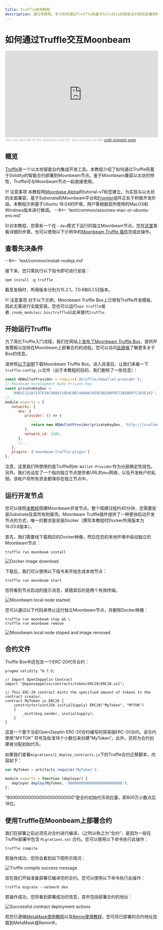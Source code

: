 ```yaml
---
title: Truffle使用教程
description: 通过本教程，学习如何通过Truffle将基于Solidity的智能合约轻松部署到Moonbeam。
---
```


# 如何通过Truffle交互Moonbeam

<style>.embed-container { position: relative; padding-bottom: 56.25%; height: 0; overflow: hidden; max-width: 100%; } .embed-container iframe, .embed-container object, .embed-container embed { position: absolute; top: 0; left: 0; width: 100%; height: 100%; }</style><div class='embed-container'><iframe src='https://www.youtube.com/embed//RD5MefSPNeo' frameborder='0' allowfullscreen></iframe></div>
<style>.caption { font-family: Open Sans, sans-serif; font-size: 0.9em; color: rgba(170, 170, 170, 1); font-style: italic; letter-spacing: 0px; position: relative;}</style><div class='caption'>You can find all of the relevant code for this tutorial on the <a href="{{ config.site_url }}resources/code/">code snippets page</a></div>

## 概览

[Truffle](https://www.trufflesuite.com/)是一个以太坊智能合约集成开发工具。本教程介绍了如何通过Truffle将基于Solidity的智能合约部署到Moonbeam节点。鉴于Moonbeam兼容以太坊的特性，Truffle可与Moonbeam节点一起直接使用。

!!! 注意事项
    本教程用[Moonbase Alpha](https://github.com/PureStake/moonbeam/releases/tag/v0.3.0)的tutorial-v7标签建立。为实现与以太坊的全面兼容，基于Substrate的Moonbeam平台和[Frontier](https://github.com/paritytech/frontier)组件正处于积极开发阶段。本教程示例基于Ubuntu 18.04的环境，用户需根据其所使用的MacOS和Windows版本进行微调。
    --8<-- 'text/common/assumes-mac-or-ubuntu-env.md'

针对本教程，您需有一个在`--dev`模式下运行的独立Moonbeam节点。您在[这里](/getting-started/local-node/setting-up-a-node/)查看详细的步骤，也可以使用以下示例中的[Moonbeam Truffle 插件](/integrations/trufflebox/#the-moonbeam-truffle-plugin)完成此操作。

## 查看先决条件

--8<-- 'text/common/install-nodejs.md'


接下来，您只需执行以下指令即可进行安装：

```
npm install -g truffle
```

截至发稿时，所用版本分别为15.2.1，7.0.8和5.1.52版本。

!!! 注意事项
    对于以下示例，Moonbeam Truffle Box上已带有Truffle开发模板，因此无需进行全面安装。您也可以运行`npx truffle`或者`./node_modules/.bin/truffle`以此来替代`truffle`.

## 开始运行Truffle

为了简化Truffle入门流程，我们在网站上[发布了Moonbeam Truffle Box](https://moonbeam.network/announcements/moonbeam-truffle-box-available-solidity-developers/)，提供开发模板以加快在Moonbeam上部署合约的进程。您可以访问[此链接](/integrations/trufflebox/)了解更多关于Box的信息。

请参照[以下说明](/integrations/trufflebox/#downloading-and-setting-up-the-truffle-box)下载Moonbeam Truffle Box。进入目录后，让我们来看一下`truffle-config.js`文件（出于本教程的目的，我们删除了一些信息）：

```js
const HDWalletProvider = require('@truffle/hdwallet-provider');
// Moonbeam Development Node Private Key
const privateKeyDev =
   '99B3C12287537E38C90A9219D4CB074A89A16E9CDB20BF85728EBD97C343E342';
//...
module.exports = {
   networks: {
      dev: {
         provider: () => {
            ...
            return new HDWalletProvider(privateKeyDev, 'http://localhost:9933/')
         },
         network_id: 1281,
      },
      //...
   },
   plugins: ['moonbeam-truffle-plugin']
};
```

注意，这里我们所使用的是Truffle的`HD-Wallet-Provider`作为分层确定性钱包。另外，我们也设定了一个指向独立节点提供者URL的`dev`网络，以及开发帐户的私钥，该帐户将所有资金都保存在独立节点中。

## 运行开发节点

您可以按照[本教程](/getting-started/local-node/setting-up-a-node/)搭建Moonbeam开发节点。整个搭建过程约40分钟，您需要安装Substrate及其所有附属项。Moonbeam Truffle插件提供了一种更快启动开发节点的方式，唯一的要求是安装Docker（撰写本教程时Docker所用版本为19.03.6版本）。

首先，我们需要线下载相应的Docker映像，然后在您的本地环境中驱动独立的Moonbeam节点：

```
truffle run moonbeam install
```

![Docker image download](/images/truffle/using-truffle-1.png)

下载后，我们可以使用以下指令来开始生成本地节点：

```
truffle run moonbeam start
```

您将看到节点启动的提示消息，紧随其后的是两个有效终端。

![Moonbeam local node started](/images/truffle/using-truffle-2.png)

您可以通过以下代码来停止运行独立Moonbeam节点，并删除Docker映像：

```
truffle run moonbeam stop && \
truffle run moonbeam remove
```

![Moonbeam local node stoped and image removed](/images/truffle/using-truffle-3.png)

## 合约文件

Truffle Box中还包含一个ERC-20代币合约：

```solidity
pragma solidity ^0.7.5;

// Import OpenZeppelin Contract
import "@openzeppelin/contracts/token/ERC20/ERC20.sol";

// This ERC-20 contract mints the specified amount of tokens to the contract creator.
contract MyToken is ERC20 {
    constructor(uint256 initialSupply) ERC20("MyToken", "MYTOK")
    {
        _mint(msg.sender, initialSupply);
    }
}
```

这是一个基于当前OpenZepplin ERC-20合约编写的简易版ERC-20合约。该合约使用"MYTOK" 符号及标准18个小数位来创建“MyToken”。此外，还将为合约创建者分配初始代币。

如果我们查看`migrations/2_deploy_contracts.js`下的Truffle合约迁移脚本，内容如下：

```javascript
var MyToken = artifacts.require('MyToken');

module.exports = function (deployer) {
   deployer.deploy(MyToken, '8000000000000000000000000');
};
```

“8000000000000000000000000”是合约初始代币供应量，即800万小数点后18位。

## 使用Truffle在Moonbeam上部署合约

我们在部署之前必须先对合约进行编译。（之所以称之为“合约”，是因为一般在Truffle部署中包含 `Migrations.sol` 合约。您可以使用以下命令执行此操作：

```
truffle compile
```

若操作成功，您将会看到如下图所示情况：

![Truffle compile success message](/images/truffle/using-truffle-4.png)

现在我们开始准备部署已编译完的合约。您可以使用以下命令执行此操作：

```
truffle migrate --network dev
```

若操作成功，您将看到部署成功的信息，其中包括部署合约的地址：

![Successful contract deployment actions](/images/truffle/using-truffle-5.png)

若您已遵循[MetaMask使用教程](/getting-started/local-node/using-metamask/)以及[Remix使用教程](/getting-started/local-node/using-remix/)，您可将已部署的合约地址加载到MetaMask或Remix中。
